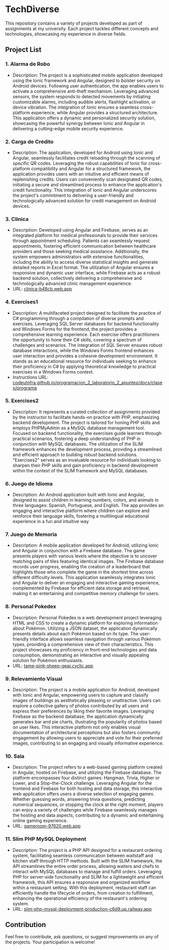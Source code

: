 # TechDiverse

This repository contains a variety of projects developed as part of assignments at my university. Each project tackles different concepts and technologies, showcasing my experience in diverse fields.

## Project List

### 1. Alarma de Robo
   - Description: The project is a sophisticated mobile application developed using the Ionic framework and Angular, designed to bolster security on Android devices. Following user authentication, the app enables users to activate a comprehensive anti-theft mechanism. Leveraging advanced sensors, the system responds to detected movements by initiating customizable alarms, including audible alerts, flashlight activation, or device vibration. The integration of Ionic ensures a seamless cross-platform experience, while Angular provides a structured architecture. This application offers a dynamic and personalized security solution, showcasing the powerful synergy between Ionic and Angular in delivering a cutting-edge mobile security experience.

### 2. Carga de Crédito
   - Description: The application, developed for Android using Ionic and Angular, seamlessly facilitates credit reloading through the scanning of specific QR codes. Leveraging the robust capabilities of Ionic for cross-platform compatibility and Angular for a structured framework, the application provides users with an intuitive and efficient means of replenishing credits. Users can conveniently scan designated QR codes, initiating a secure and streamlined process to enhance the application's credit functionality. This integration of Ionic and Angular underscores the project's commitment to delivering a user-friendly and technologically advanced solution for credit management on Android devices.

### 3. Clinica
   - Description: Developed using Angular and Firebase, serves as an integrated platform for medical professionals to provide their services through appointment scheduling. Patients can seamlessly request appointments, fostering efficient communication between healthcare providers and those seeking medical assistance. Additionally, the system empowers administrators with extensive functionalities, including the ability to access diverse statistical insights and generate detailed reports in Excel format. The utilization of Angular ensures a responsive and dynamic user interface, while Firebase acts as a robust backend solution, collectively delivering a comprehensive and technologically advanced clinic management experience.
   - URL: [clinica-b48cb.web.app](https://clinica-b48cb.web.app)

### 4. Exercises1
   - Description: A multifaceted project designed to facilitate the practice of C# programming through a compilation of diverse prompts and exercises. Leveraging SQL Server databases for backend functionality and Windows Forms for the frontend, the project provides a comprehensive learning experience. Each exercise offers practitioners the opportunity to hone their C# skills, covering a spectrum of challenges and scenarios. The integration of SQL Server ensures robust database interactions, while the Windows Forms frontend enhances user interaction and provides a cohesive development environment. It stands as an educational resource for individuals seeking to enhance their proficiency in C# by applying theoretical knowledge to practical exercises in a Windows Forms context.
   - Instructions URL: [codeutnfra.github.io/programacion_2_laboratorio_2_apuntes/docs/clases/programa](https://codeutnfra.github.io/programacion_2_laboratorio_2_apuntes/docs/clases/programa/)

### 5. Exercises2
   - Description: It represents a curated collection of assignments provided by the instructor to facilitate hands-on practice with PHP, emphasizing backend development. The project is tailored for honing PHP skills and employs PHPMyAdmin as a MySQL database management tool. Focused on backend functionality, the exercises guide learners through practical scenarios, fostering a deep understanding of PHP in conjunction with MySQL databases. The utilization of the SLIM framework enhances the development process, providing a streamlined and efficient approach to building robust backend solutions. "Exercises2" serves as an invaluable resource for individuals looking to sharpen their PHP skills and gain proficiency in backend development within the context of the SLIM framework and MySQL databases.

### 6. Juego de Idioma
   - Description: An Android application built with Ionic and Angular, designed to assist children in learning numbers, colors, and animals in three languages: Spanish, Portuguese, and English. The app provides an engaging and interactive platform where children can explore and reinforce their language skills, fostering a multilingual educational experience in a fun and intuitive way

### 7. Juego de Memoria
   - Description: A mobile application developed for Android, utilizing Ionic and Angular in conjunction with a Firebase database. The game presents players with various levels where the objective is to uncover matching pairs of tiles featuring identical images. The Firebase database records user progress, enabling the creation of a leaderboard that highlights those who complete the game in the shortest time across different difficulty levels. This application seamlessly integrates Ionic and Angular to deliver an engaging and interactive gaming experience, complemented by Firebase for efficient data storage and retrieval, making it an entertaining and competitive memory challenge for users.

### 8. Personal Pokedex
   - Description: Personal Pokedex is a web development project leveraging HTML and CSS to create a dynamic platform for exploring information about Pokémon. Utilizing a JSON dataset, the application dynamically presents details about each Pokémon based on its type. The user-friendly interface allows seamless navigation through various Pokémon types, providing a comprehensive view of their characteristics. This project showcases my proficiency in front-end technologies and data consumption, demonstrating an interactive and visually appealing solution for Pokémon enthusiasts.
   - URL: [tame-pink-sheep-gear.cyclic.app](https://tame-pink-sheep-gear.cyclic.app/)

### 9. Relevamiento Visual
   - Description: The project is a mobile application for Android, developed with Ionic and Angular, empowering users to capture and classify images of buildings as aesthetically pleasing or unattractive. Users can explore a collective gallery of photos contributed by all users and express their preferences by liking their favorite images. Leveraging Firebase as the backend database, the application dynamically generates bar and pie charts, illustrating the popularity of photos based on user likes. This interactive platform not only enables visual documentation of architectural perceptions but also fosters community engagement by allowing users to appreciate and vote for their preferred images, contributing to an engaging and visually informative experience.

### 10. Sala
   - Description: The project refers to a web-based gaming platform created in Angular, hosted on Firebase, and utilizing the Firebase database. The platform encompasses four distinct games: Hangman, Trivia, Higher or Lower, and a Stop-the-Clock challenge. Leveraging Angular for the frontend and Firebase for both hosting and data storage, this interactive web application offers users a diverse selection of engaging games. Whether guessing words, answering trivia questions, predicting numerical sequences, or stopping the clock at the right moment, players can enjoy a variety of challenges while Firebase seamlessly manages the hosting and data aspects, contributing to a dynamic and entertaining online gaming experience.
   - URL: [gameroom-97620.web.app](https://gameroom-97620.web.app/home)

### 11. Slim PHP MySQL Deployment
   - Description: The project is a PHP API designed for a restaurant ordering system, facilitating seamless communication between waitstaff and kitchen staff through HTTP methods. Built with the SLIM framework, the API streamlines the entire order process, allowing waiters and chefs to interact with MySQL databases to manage and fulfill orders. Leveraging PHP for server-side functionality and SLIM for a lightweight and efficient framework, this API ensures a responsive and organized workflow within a restaurant setting. With this deployment, restaurant staff can efficiently handle the lifecycle of orders, from creation to fulfillment, enhancing the operational efficiency of the restaurant's ordering system.
   - URL: [slim-php-mysql-deployment-production-c6d9.up.railway.app](https://slim-php-mysql-deployment-production-c6d9.up.railway.app/)

## Contribution
Feel free to contribute, ask questions, or suggest improvements on any of the projects. Your participation is welcome!
